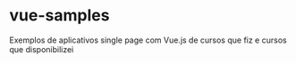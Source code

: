 # vue-samples
Exemplos de aplicativos single page com Vue.js de cursos que fiz e cursos que disponibilizei
